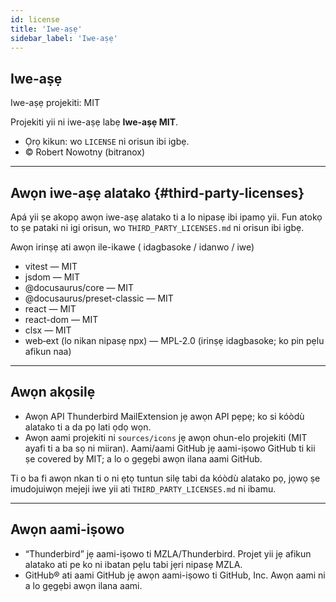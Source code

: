 ```yaml
---
id: license
title: 'Iwe-aṣẹ'
sidebar_label: 'Iwe-aṣẹ'
---
```


## Iwe-aṣẹ

Iwe-aṣẹ projekiti: MIT

Projekiti yii ni iwe-aṣẹ labẹ **Iwe-aṣẹ MIT**.

- Ọrọ kikun: wo `LICENSE` ni orisun ibi igbẹ.
- © Robert Nowotny (bitranox)

---

## Awọn iwe-aṣẹ alatako {#third-party-licenses}

Apá yii ṣe akopọ awọn iwe-aṣẹ alatako ti a lo nipasẹ ibi ipamọ yii. Fun atokọ to ṣe pataki ni igi orisun, wo `THIRD_PARTY_LICENSES.md` ni orisun ibi igbẹ.

Awọn irinṣẹ ati awọn ile-ikawe ( idagbasoke / idanwo / iwe)

- vitest — MIT
- jsdom — MIT
- @docusaurus/core — MIT
- @docusaurus/preset-classic — MIT
- react — MIT
- react-dom — MIT
- clsx — MIT
- web‑ext (lo nikan nipasẹ npx) — MPL‑2.0 (irinṣẹ idagbasoke; ko pin pẹlu afikun naa)

---

## Awọn akọsilẹ

- Awọn API Thunderbird MailExtension jẹ awọn API pẹpẹ; ko si kóòdù alatako ti a da pọ lati ọdọ wọn.
- Awọn aami projekiti ni `sources/icons` jẹ awọn ohun-elo projekiti (MIT ayafi ti a ba sọ ni miiran). Aami/aami GitHub jẹ aami-iṣowo GitHub ti kii ṣe covered by MIT; a lo o gẹgẹbi awọn ilana aami GitHub.

Ti o ba fi awọn nkan ti o ni ẹtọ tuntun silẹ tabi da kóòdù alatako pọ, jọwọ ṣe imudojuiwọn mejeji
iwe yii ati `THIRD_PARTY_LICENSES.md` ni ibamu.

---

## Awọn aami-iṣowo

- “Thunderbird” jẹ aami-iṣowo ti MZLA/Thunderbird. Projet yii jẹ afikun alatako ati pe ko ni ibatan pẹlu tabi jẹri nipasẹ MZLA.
- GitHub® ati aami GitHub jẹ awọn aami-iṣowo ti GitHub, Inc. Awọn aami ni a lo gẹgẹbi awọn ilana aami.
